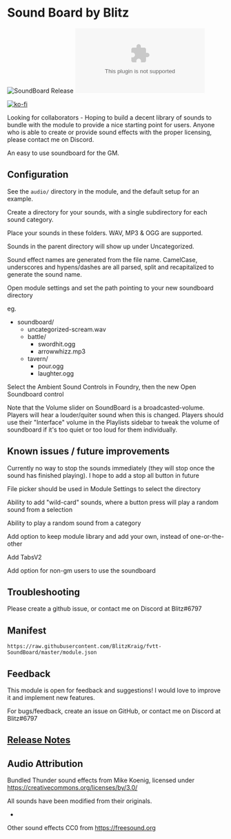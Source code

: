 # Sound Board by Blitz

![SoundBoard Release](https://github.com/BlitzKraig/fvtt-SoundBoard/workflows/SoundBoard%20Release/badge.svg)
![Latest Release Download Count](https://img.shields.io/github/downloads/BlitzKraig/fvtt-SoundBoard/latest/soundboard-release.zip)

[![ko-fi](https://www.ko-fi.com/img/githubbutton_sm.svg)](https://ko-fi.com/Q5Q01YIEJ)

Looking for collaborators - Hoping to build a decent library of sounds to bundle with the module to provide a nice starting point for users.
Anyone who is able to create or provide sound effects with the proper licensing, please contact me on Discord.

An easy to use soundboard for the GM.

## Configuration

See the `audio/` directory in the module, and the default setup for an example.

Create a directory for your sounds, with a single subdirectory for each sound category.

Place your sounds in these folders. WAV, MP3 & OGG are supported.

Sounds in the parent directory will show up under Uncategorized.

Sound effect names are generated from the file name. CamelCase, underscores and hypens/dashes are all parsed, split and recapitalized to generate the sound name.

Open module settings and set the path pointing to your new soundboard directory

eg.


- soundboard/
    - uncategorized-scream.wav
    - battle/
        - swordhit.ogg
        - arrowwhizz.mp3
    - tavern/
        - pour.ogg
        - laughter.ogg

Select the Ambient Sound Controls in Foundry, then the new Open Soundboard control

Note that the Volume slider on SoundBoard is a broadcasted-volume. Players will hear a louder/quiter sound when this is changed. Players should use their "Interface" volume in the Playlists sidebar to tweak the volume of soundboard if it's too quiet or too loud for them individually.

## Known issues / future improvements

Currently no way to stop the sounds immediately (they will stop once the sound has finished playing). I hope to add a stop all button in future

File picker should be used in Module Settings to select the directory

Ability to add "wild-card" sounds, where a button press will play a random sound from a selection

Ability to play a random sound from a category

Add option to keep module library and add your own, instead of one-or-the-other

Add TabsV2

Add option for non-gm users to use the soundboard

## Troubleshooting

Please create a github issue, or contact me on Discord at Blitz#6797

## Manifest

`https://raw.githubusercontent.com/BlitzKraig/fvtt-SoundBoard/master/module.json`

## Feedback

This module is open for feedback and suggestions! I would love to improve it and implement new features.

For bugs/feedback, create an issue on GitHub, or contact me on Discord at Blitz#6797

## [Release Notes](./CHANGELOG.md)

## Audio Attribution

Bundled Thunder sound effects from Mike Koenig, licensed under https://creativecommons.org/licenses/by/3.0/

All sounds have been modified from their originals.

-

Other sound effects CC0 from https://freesound.org

